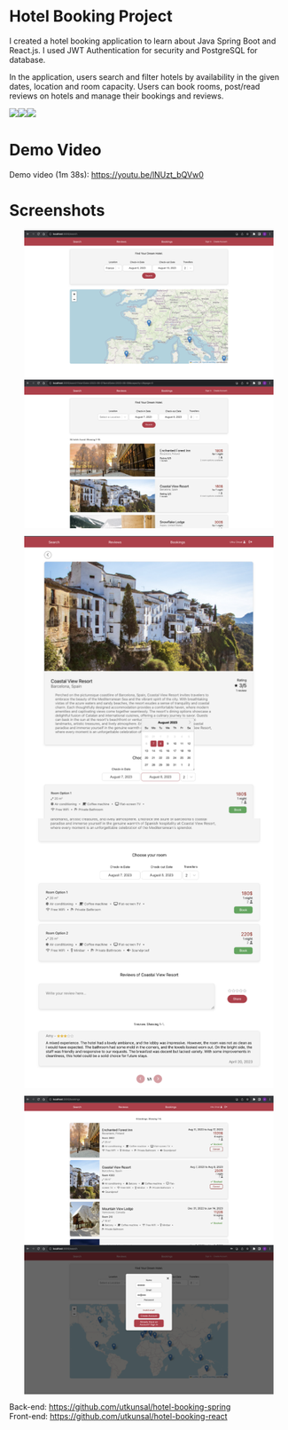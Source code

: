 # Hotel Booking Project


I created a hotel booking application to learn about Java Spring Boot and React.js. I used JWT Authentication for security and PostgreSQL for database. 

In the application, users search and filter hotels by availability in the given dates, location and room capacity. Users can book rooms, post/read reviews on hotels and manage their bookings and reviews. 

<img height="25" src="https://user-images.githubusercontent.com/25181517/183891303-41f257f8-6b3d-487c-aa56-c497b880d0fb.png"><img height="25" src="https://user-images.githubusercontent.com/25181517/117208740-bfb78400-adf5-11eb-97bb-09072b6bedfc.png"><img height="25" src="https://user-images.githubusercontent.com/25181517/183897015-94a058a6-b86e-4e42-a37f-bf92061753e5.png"> 

# Demo Video

Demo video (1m 38s):
	https://youtu.be/lNUzt_bQVw0


# Screenshots

<p align="middle">
  <img align="top" src="/screenshots/Screenshot-1.png" width="450" />
  <img align="top" src="/screenshots/Screenshot-2.png" width="450" /> 
</p>
<p align="middle">
  <img align="top" src="/screenshots/Screenshot-3.png" width="450" />
  <img align="top" src="/screenshots/Screenshot-4.png" width="450" /> 
</p>
<p align="middle">
  <img align="top" src="/screenshots/Screenshot-5.png" width="450" />
  <img align="top" src="/screenshots/Screenshot-6.png" width="450" /> 
</p>  




Back-end: https://github.com/utkunsal/hotel-booking-spring  
Front-end: https://github.com/utkunsal/hotel-booking-react
